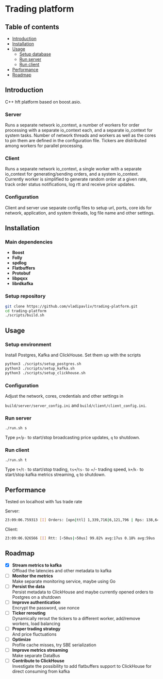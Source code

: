 # Trading platform

## Table of contents
- [Introduction](#introduction)
- [Installation](#installation)
- [Usage](#usage)
    - [Setup database](#setup-database)
    - [Run server](#run-server)
    - [Run client](#run-client)
- [Performance](#performance)
- [Roadmap](#roadmap)

## Introduction
C++ hft platform based on boost.asio.

### Server
Runs a separate network io_context, a number of workers for order processing with a separate io_context each, and a separate io_context for system tasks. Number of network threads and workers as well as the cores to pin them are defined in the configuration file. Tickers are distributed among workers for parallel processing.

### Client
Runs a separate network io_context, a single worker with a separate io_context for generating/sending orders, and a system io_context. Currently worker is simplified to generate random order at a given rate, track order status notifications, log rtt and receive price updates.

### Configuration
Client and server use separate config files to setup url, ports, core ids for network, application, and system threads, log file name and other settings.

## Installation

### Main dependencies
- **Boost**
- **Folly**
- **spdlog**
- **Flatbuffers**
- **Protobuf**
- **libpqxx**
- **librdkafka**

### Setup repository
```bash
git clone https://github.com/vladipavliv/trading-platform.git
cd trading-platform
./scripts/build.sh
```

## Usage
### Setup environment
Install Postgres, Kafka and ClickHouse. Set them up with the scripts
```bash
python3 ./scripts/setup_postgres.sh
python3 ./scripts/setup_kafka.sh
python3 ./scripts/setup_clickhouse.sh
```

### Configuration
Adjust the network, cores, credentials and other settings in 

`build/server/server_config.ini` and `build/client/client_config.ini`.

### Run server
```bash
./run.sh s
```
Type `p+`/`p-` to start/stop broadcasting price updates, `q` to shutdown.

### Run client
```bash
./run.sh t
```
Type `t+`/`t-` to start/stop trading, `ts+`/`ts-` to +/- trading speed, `k+`/`k-` to start/stop kafka metrics streaming, `q` to shutdown.

## Performance
Tested on localhost with 1us trade rate

Server:
```bash
23:09:06.759313 [I] Orders: [opn|ttl] 1,339,716|6,121,796 | Rps: 138,647
```
Client:
```bash
23:09:06.926566 [I] Rtt: [<50us|>50us] 99.82% avg:17us 0.18% avg:59us
```

## Roadmap
- [x] **Stream metrics to kafka**  
Offload the latencies and other metadata to kafka
- [ ] **Monitor the metrics**  
Make separate monitoring service, maybe using Go
- [ ] **Persist the data**  
Persist metadata to ClickHouse and maybe currently opened orders to Postgres on a shutdown
- [ ] **Improve authentication**  
Encrypt the password, use nonce
- [ ] **Ticker rerouting**  
Dynamically rerout the tickers to a different worker, add/remove workers, load balancing
- [ ] **Proper trading strategy**  
And price fluctuations
- [ ] **Optimize**  
Profile cache misses, try SBE serialization
- [ ] **Improve metrics streaming**  
Make separate DataBus
- [ ] **Contribute to ClickHouse**  
Investigate the possibility to add flatbuffers support to ClickHouse for direct consuming from kafka
